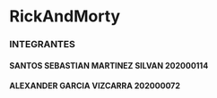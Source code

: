# RickAndMorty 

### INTEGRANTES

#### SANTOS SEBASTIAN MARTINEZ SILVAN 202000114

#### ALEXANDER GARCIA VIZCARRA        202000072
